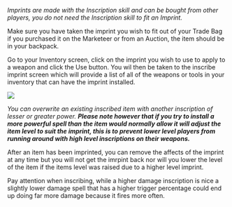 ---
---
_Imprints are made with the Inscription skill and can be bought from other players, you do not need the Inscription skill to fit an Imprint._

Make sure you have taken the imprint you wish to fit out of your Trade Bag if you purchased it on the Marketeer or from an Auction, the item should be in your backpack.

Go to your Inventory screen, click on the imprint you wish to use to apply to a weapon and click the Use button. You wil then be taken to the inscribe imprint screen which will provide a list of all of the weapons or tools in your inventory that can have the imprint installed.

[![](https://lohcdn.com/images/t_imprint.jpg)](https://lohcdn.com/images/imprint.jpg)

_You can overwrite an existing inscribed item with another inscription of lesser or greater power. **Please note however that if you try to install a more powerful spell than the item would normally allow it will adjust the item level to suit the imprint, this is to prevent lower level players from running around with high level inscriptions on their weapons.**_

After an item has been imprinted, you can remove the affects of the imprint at any time but you will not get the imrpint back nor will you lower the level of the item if the items level was raised due to a higher level imprint.

Pay attention when inscribing, while a higher damage inscription is nice a slightly lower damage spell that has a higher trigger percentage could end up doing far more damage because it fires more often.